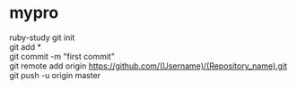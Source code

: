 # mypro
ruby-study
git init  
git add *  
git commit -m "first commit"  
git remote add origin https://github.com/(Username)/(Repository_name).git  
git push -u origin master
